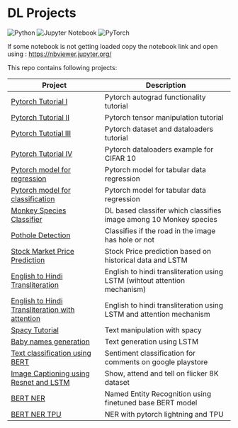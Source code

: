 # DL Projects 

![Python](https://img.shields.io/badge/python-3670A0?style=for-the-badge&logo=python&logoColor=ffdd54) ![Jupyter Notebook](https://img.shields.io/badge/jupyter-%23FA0F00.svg?style=for-the-badge&logo=jupyter&logoColor=white) ![PyTorch](https://img.shields.io/badge/PyTorch-%23EE4C2C.svg?style=for-the-badge&logo=PyTorch&logoColor=white)

 If some notebook is not getting loaded  copy the notebook link and open using : https://nbviewer.jupyter.org/


This repo contains following projects:

Project | Description 
--------|-------------
[Pytorch Tutorial I](https://github.com/SPThole/DL-Projects/blob/master/Introductory/Autograd_pytrch.ipynb) | Pytorch autograd functionality tutorial
[Pytorch Tutorial II](https://github.com/SPThole/DL-Projects/blob/master/Introductory/Playing_around_with_torchTensors.ipynb) | Pytorch tensor manipulation tutorial
[Pytorch Tutotial III](https://github.com/SPThole/DL-Projects/blob/master/Introductory/Dataloaders.ipynb) | Pytorch dataset and dataloaders tutorial
[Pytorch Tutorial IV](https://github.com/SPThole/DL-Projects/blob/master/Image/CIFAR10_pytrch.ipynb) | Pytorch dataloaders example for CIFAR 10
[Pytorch model for regression](https://github.com/SPThole/DL-Projects/blob/master/Tabular/pytorch_reg.ipynb) | Pytorch model for tabular data regression
[Pytorch model for classification](https://github.com/SPThole/DL-Projects/blob/master/Tabular/pytorch_reg.ipynb) | Pytorch model for tabular data regression
[Monkey Species Classifier](https://github.com/SPThole/DL-Projects/blob/master/Image/pytorch_img_clf.ipynb) | DL based classifer which classifies image among 10 Monkey species
[Pothole Detection](https://github.com/SPThole/DL-Projects/blob/master/Image/pytorch_img_clf_pothole_detection.ipynb) | Classifies if the road in the image has hole or not
[Stock Market Price Prediction](https://github.com/SPThole/DL-Projects/blob/master/Sequential/share_price_predictions_LSTM.ipynb) | Stock Price prediction based on historical data and LSTM
[English to Hindi Transliteration](https://github.com/SPThole/DL-Projects/blob/master/Sequential/Eng_Hindi_transliteration.ipynb) | English to hindi transliteration using LSTM (wihtout attention mechanism)
[English to Hindi Transliteration with attention](https://github.com/SPThole/DL-Projects/blob/master/Sequential/Eng_Hindi_transliteration_attention_up.ipynb)| English to hindi transliteration using LSTM and attention mechanism
[Spacy Tutorial](https://github.com/SPThole/DL-Projects/blob/master/Text/spacy_tutorial.ipynb) | Text manipulation with spacy
[Baby names generation](https://github.com/SPThole/DL-Projects/blob/master/Text/lstm_name_generator.ipynb) | Text generation using LSTM
[Text classification using BERT](https://github.com/SPThole/DL-Projects/blob/master/Text/text_classification_pytorch_BERT.ipynb) | Sentiment classification for comments on google playstore
[Image Captioning using Resnet and LSTM](https://github.com/SPThole/DL-Projects/blob/master/Image%20Captioning/Image_Captioning_with_resnet_LSTM_with_attention.ipynb) | Show, attend and tell on flicker 8K dataset
[BERT NER](https://github.com/SPThole/DL-Projects/blob/master/NER_BERT/BERT_ner.ipynb) | Named Entity Recognition using finetuned base BERT model
[BERT NER TPU](https://github.com/SPThole/DL-Projects/blob/master/NER_BERT/BERT_ner_pytorch_lightning_TPU.ipynb) | NER with pytorch lightning and TPU
